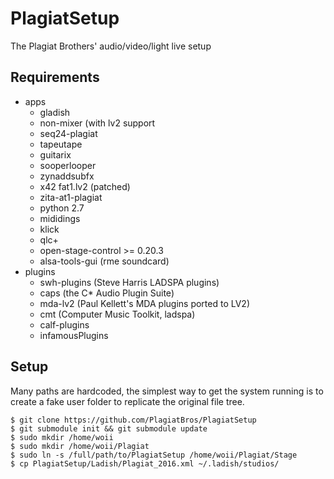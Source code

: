 # PlagiatSetup

The Plagiat Brothers' audio/video/light live setup

## Requirements

- apps
    - gladish
    - non-mixer (with lv2 support
    - seq24-plagiat
    - tapeutape
    - guitarix
    - sooperlooper
    - zynaddsubfx
    - x42 fat1.lv2 (patched)
    - zita-at1-plagiat
    - python 2.7
    - mididings
    - klick
    - qlc+
    - open-stage-control >= 0.20.3
    - alsa-tools-gui (rme soundcard)
- plugins
    - swh-plugins (Steve Harris LADSPA plugins)
    - caps (the C* Audio Plugin Suite)
    - mda-lv2 (Paul Kellett's MDA plugins ported to LV2)
    - cmt (Computer Music Toolkit, ladspa)
    - calf-plugins
    - infamousPlugins



## Setup

Many paths are hardcoded, the simplest way to get the system running is to create a fake user folder to replicate the original file tree.

```
$ git clone https://github.com/PlagiatBros/PlagiatSetup
$ git submodule init && git submodule update
$ sudo mkdir /home/woii
$ sudo mkdir /home/woii/Plagiat
$ sudo ln -s /full/path/to/PlagiatSetup /home/woii/Plagiat/Stage
$ cp PlagiatSetup/Ladish/Plagiat_2016.xml ~/.ladish/studios/
```
